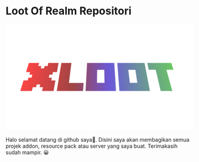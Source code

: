 # Loot Of Realm Repositori

![Logo](xloot.png)

Halo selamat datang di github saya👋. Disini saya akan membagikan semua projek addon, resource pack atau server yang saya buat. Terimakasih sudah mampir. 😀
